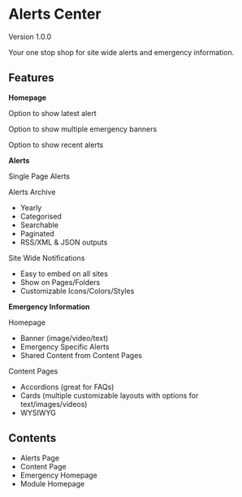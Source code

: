 # Alerts Center
Version 1.0.0

Your one stop shop for site wide alerts and emergency information. 

## Features

**Homepage**

Option to show latest alert

Option to show multiple emergency banners

Option to show recent alerts

**Alerts**

Single Page Alerts

Alerts Archive
* Yearly
* Categorised 
* Searchable
* Paginated
* RSS/XML & JSON outputs

Site Wide Notifications 
* Easy to embed on all sites
* Show on Pages/Folders
* Customizable Icons/Colors/Styles 

**Emergency Information**

Homepage 
* Banner (image/video/text)
* Emergency Specific Alerts
* Shared Content from Content Pages

Content Pages
* Accordions (great for FAQs)
* Cards (multiple customizable layouts with options for text/images/videos)
* WYSIWYG

## Contents

* Alerts Page
* Content Page
* Emergency Homepage
* Module Homepage